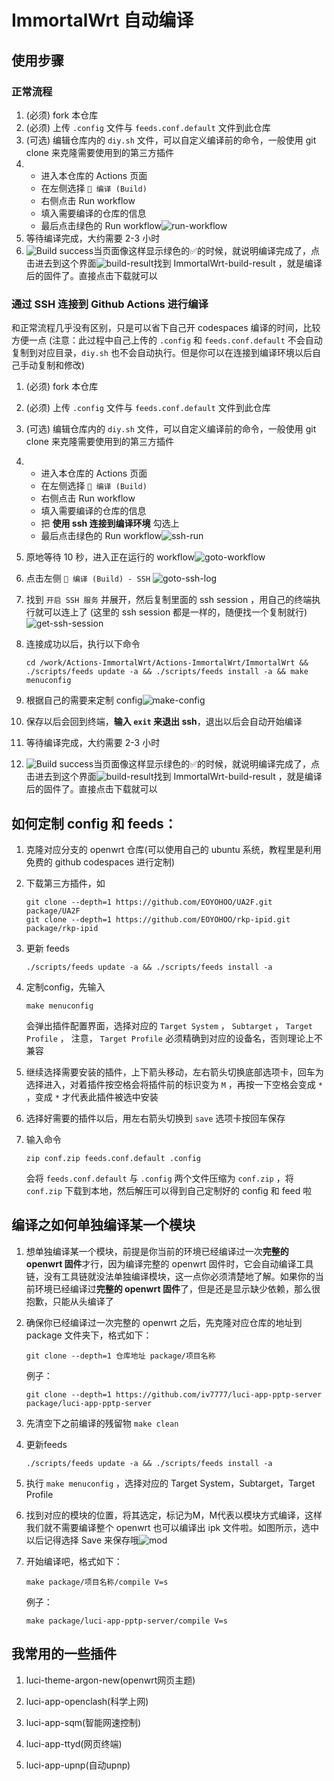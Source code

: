 # ImmortalWrt 自动编译

## 使用步骤

### 正常流程

1. (必须) fork 本仓库
2. (必须) 上传 `.config` 文件与 `feeds.conf.default` 文件到此仓库
3. (可选) 编辑仓库内的 `diy.sh` 文件，可以自定义编译前的命令，一般使用 git clone 来克隆需要使用到的第三方插件
4. - 进入本仓库的 Actions 页面
   - 在左侧选择 `🚀 编译 (Build)`
   - 右侧点击 Run workflow
   - 填入需要编译的仓库的信息
   - 最后点击绿色的 Run workflow![run-workflow](img/run-workflow.png)
5. 等待编译完成，大约需要 2-3 小时
6. ![Build success](img/build-success.png)当页面像这样显示绿色的✅的时候，就说明编译完成了，点击进去到这个界面![build-result](img/build-result.png)找到 ImmortalWrt-build-result ，就是编译后的固件了。直接点击下载就可以

### 通过 SSH 连接到 Github Actions 进行编译

和正常流程几乎没有区别，只是可以省下自己开 codespaces 编译的时间，比较方便一点 (注意：此过程中自己上传的 `.config` 和 `feeds.conf.default` 不会自动复制到对应目录，`diy.sh` 也不会自动执行。但是你可以在连接到编译环境以后自己手动复制和修改)

1. (必须) fork 本仓库

2. (必须) 上传 `.config` 文件与 `feeds.conf.default` 文件到此仓库

3. (可选) 编辑仓库内的 `diy.sh` 文件，可以自定义编译前的命令，一般使用 git clone 来克隆需要使用到的第三方插件

4. - 进入本仓库的 Actions 页面
   - 在左侧选择 `🚀 编译 (Build)`
   - 右侧点击 Run workflow
   - 填入需要编译的仓库的信息
   - 把 **使用 ssh 连接到编译环境** 勾选上
   - 最后点击绿色的 Run workflow![ssh-run](img/ssh-run.png)

5. 原地等待 10 秒，进入正在运行的 workflow![goto-workflow](img/goto-workflow.png)

6. 点击左侧 `🚀 编译 (Build) - SSH` ![goto-ssh-log](img/goto-ssh-log.png)

7. 找到 `开启 SSH 服务` 并展开，然后复制里面的 ssh session ，用自己的终端执行就可以连上了 (这里的 ssh session 都是一样的，随便找一个复制就行)![get-ssh-session](img/get-ssh-session.png)

8. 连接成功以后，执行以下命令

   ```shell
   cd /work/Actions-ImmortalWrt/Actions-ImmortalWrt/ImmortalWrt && ./scripts/feeds update -a && ./scripts/feeds install -a && make menuconfig
   ```

9. 根据自己的需要来定制 config![make-config](img/make-config.png)

10. 保存以后会回到终端，**输入 `exit`  来退出 ssh**，退出以后会自动开始编译

11. 等待编译完成，大约需要 2-3 小时

12. ![Build success](img/build-success.png)当页面像这样显示绿色的✅的时候，就说明编译完成了，点击进去到这个界面![build-result](img/build-result.png)找到 ImmortalWrt-build-result ，就是编译后的固件了。直接点击下载就可以

## 如何定制 config 和 feeds：

1. 克隆对应分支的 openwrt 仓库(可以使用自己的 ubuntu 系统，教程里是利用免费的 github codespaces 进行定制)

2. 下载第三方插件，如
   ```shell
   git clone --depth=1 https://github.com/EOYOHOO/UA2F.git package/UA2F
   git clone --depth=1 https://github.com/EOYOHOO/rkp-ipid.git package/rkp-ipid
   ```

3. 更新 feeds
   ```shell
   ./scripts/feeds update -a && ./scripts/feeds install -a
   ```

4. 定制config，先输入
   ```shell
   make menuconfig
   ```
   会弹出插件配置界面，选择对应的 `Target System` ， `Subtarget` ， `Target Profile` ， 注意， `Target Profile` 必须精确到对应的设备名，否则理论上不兼容

5. 继续选择需要安装的插件，上下箭头移动，左右箭头切换底部选项卡，回车为选择进入，对着插件按空格会将插件前的标识变为 `M` ，再按一下空格会变成 `*` ，变成 `*` 才代表此插件被选中安装

6. 选择好需要的插件以后，用左右箭头切换到 `save` 选项卡按回车保存

7. 输入命令
   ```shell
   zip conf.zip feeds.conf.default .config
   ```
   会将 `feeds.conf.default` 与 `.config` 两个文件压缩为 `conf.zip` ，将 `conf.zip` 下载到本地，然后解压可以得到自己定制好的 config 和 feed 啦

## 编译之如何单独编译某一个模块

1. 想单独编译某一个模块，前提是你当前的环境已经编译过一次**完整的 openwrt 固件**才行，因为编译完整的 openwrt 固件时，它会自动编译工具链，没有工具链就没法单独编译模块，这一点你必须清楚地了解。如果你的当前环境已经编译过**完整的 openwrt 固件**了，但是还是显示缺少依赖，那么很抱歉，只能从头编译了

2. 确保你已经编译过一次完整的 openwrt 之后，先克隆对应仓库的地址到 package 文件夹下，格式如下：
   ```shell
   git clone --depth=1 仓库地址 package/项目名称
   ```

   例子：
   ```shell
   git clone --depth=1 https://github.com/iv7777/luci-app-pptp-server package/luci-app-pptp-server
   ```

3. 先清空下之前编译的残留物 `make clean`

4. 更新feeds
   ```shell
   ./scripts/feeds update -a && ./scripts/feeds install -a
   ```

5. 执行 `make menuconfig` ，选择对应的 Target System，Subtarget，Target Profile

6. 找到对应的模块的位置，将其选定，标记为M，M代表以模块方式编译，这样我们就不需要编译整个 openwrt 也可以编译出 ipk 文件啦。如图所示，选中以后记得选择 Save 来保存哦![mod](img/mod.jpg)

7. 开始编译吧，格式如下：
    ```shell
    make package/项目名称/compile V=s
    ```

   例子：
   ```shell
   make package/luci-app-pptp-server/compile V=s
   ```

## 我常用的一些插件

1. luci-theme-argon-new(openwrt网页主题)

2. luci-app-openclash(科学上网)

3. luci-app-sqm(智能网速控制)

4. luci-app-ttyd(网页终端)

5. luci-app-upnp(自动upnp)

[//]: # (Kernel Modules->Other modules->kmod-rkp-ipid)

[//]: # (Kernel Modules->Netfilter Extensions->kmod-ipt-u32)

[//]: # (Network->Routing and Redirection->ua2f)

[//]: # (Network->SSH->openssh-sftp-server)

[//]: # (Network->Firewall->iptables-mod-filter)

[//]: # (Network->Firewall->iptables-mod-u32)

[//]: # (Luci->Theme->luci-theme-argon-new)

[//]: # (Luci->Applications->luci-app-openclash)

[//]: # (Luci->Applications->luci-app-ttyd)

[//]: # (Luci->Applications->luci-app-upnp)

[//]: # (记得最后搜索 Netfilter Extensions 加上 CONFIG_NETFILTER_NETLINK_GLUE_CT=y)
